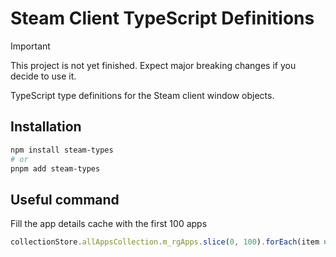 # Steam Client TypeScript Definitions

> [!IMPORTANT]
> This project is not yet finished. Expect major breaking changes if you decide to use it.

TypeScript type definitions for the Steam client window objects.

## Installation

```bash
npm install steam-types
# or
pnpm add steam-types
```


## Useful command
Fill the app details cache with the first 100 apps
```javascript
collectionStore.allAppsCollection.m_rgApps.slice(0, 100).forEach(item => appDetailsCache.FetchDataForApp(item))
```